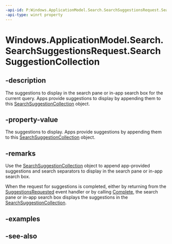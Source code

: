 ----api-id: P:Windows.ApplicationModel.Search.SearchSuggestionsRequest.SearchSuggestionCollection
-api-type: winrt property
---<!-- Property syntaxpublic Windows.ApplicationModel.Search.SearchSuggestionCollection SearchSuggestionCollection { get; }--># Windows.ApplicationModel.Search.SearchSuggestionsRequest.SearchSuggestionCollection## -descriptionThe suggestions to display in the search pane or in-app search box for the current query. Apps provide suggestions to display by appending them to this [SearchSuggestionCollection](searchsuggestioncollection.md) object.## -property-valueThe suggestions to display. Apps provide suggestions by appending them to this [SearchSuggestionCollection](searchsuggestioncollection.md) object.## -remarksUse the [SearchSuggestionCollection](searchsuggestioncollection.md) object to append app-provided suggestions and search separators to display in the search pane or in-app search box.When the request for suggestions is completed, either by returning from the [SuggestionsRequested](../windows.ui.xaml.controls/searchbox_suggestionsrequested.md) event handler or by calling [Complete](searchsuggestionsrequestdeferral_complete.md), the search pane or in-app search box displays the suggestions in the [SearchSuggestionCollection](searchsuggestioncollection.md).## -examples## -see-also